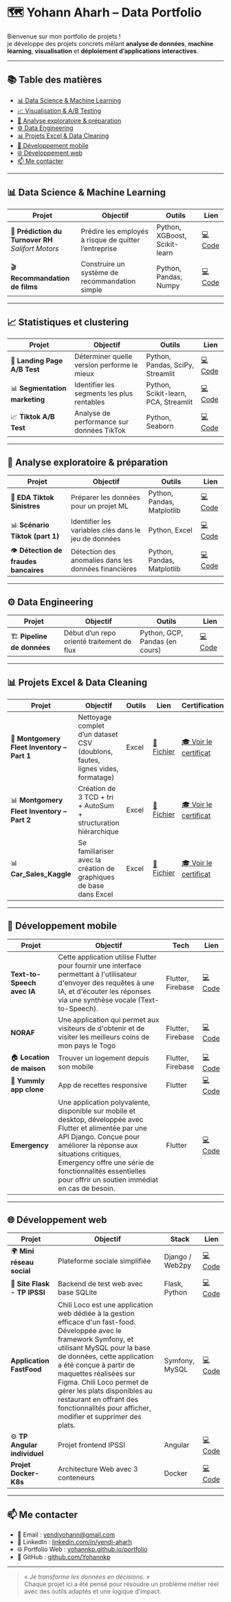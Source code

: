# 🗺 Yohann Aharh – Data Portfolio

Bienvenue sur mon portfolio de projets !  
je développe des projets concrets mêlant **analyse de données**, **machine learning**, **visualisation** et **déploiement d’applications interactives**.

---

## 📚 Table des matières

- [📊 Data Science & Machine Learning](#-data-science--machine-learning)
- [📈 Visualisation & A/B Testing](#-visualisation--ab-testing)
- [🧠 Analyse exploratoire & préparation](#-analyse-exploratoire--préparation)
- [⚙️ Data Engineering](#-data-engineering)
- [📊 Projets Excel & Data Cleaning](#-projets-excel--data-cleaning)
- [📱 Développement mobile](#-développement-mobile)
- [🌐 Développement web](#-développement-web)
- [📫 Me contacter](#-me-contacter)

---

## 📊 Data Science & Machine Learning

| Projet | Objectif | Outils | Lien |
|--------|----------|--------|------|
| 🧠 **Prédiction du Turnover RH** <br/> *Salifort Motors* | Prédire les employés à risque de quitter l’entreprise | Python, XGBoost, Scikit-learn | [💻 Code](https://github.com/Yohannkp/Projet-Salifort-Motors.) |
| 🎬 **Recommandation de films** | Construire un système de recommandation simple | Python, Pandas, Numpy | [💻 Code](https://github.com/Yohannkp/Recommandation-de-films) |

---

## 📈 Statistiques et clustering

| Projet | Objectif | Outils | Lien |
|--------|----------|--------|------|
| 🧪 **Landing Page A/B Test** | Déterminer quelle version performe le mieux | Python, Pandas, SciPy, Streamlit | [💻 Code](https://github.com/Yohannkp/Tests-Statistiques-Landing-Page) |
| 📊 **Segmentation marketing** | Identifier les segments les plus rentables | Python, Scikit-learn, PCA, Streamlit | [💻 Code](https://github.com/Yohannkp/Analyse-Marketing) |
| 📈 **Tiktok A/B Test** | Analyse de performance sur données TikTok | Python, Seaborn | [💻 Code](https://github.com/Yohannkp/A-B-Testing-Tiktok) |
---

## 🧠 Analyse exploratoire & préparation

| Projet | Objectif | Outils | Lien |
|--------|----------|--------|------|
| 📂 **EDA Tiktok Sinistres** | Préparer les données pour un projet ML | Python, Pandas, Matplotlib | [💻 Code](https://github.com/Yohannkp/EDA-Projet-TIKTOK) |
| 📊 **Scénario Tiktok (part 1)** | Identifier les variables clés dans le jeu de données | Python, Excel | [💻 Code](https://github.com/Yohannkp/Tiktok-Scenario-Part-1-) |
| 👁 **Détection de fraudes bancaires** | Détection des anomalies dans les données financières | Python, Pandas, Matplotlib | [💻 Code](https://github.com/Yohannkp/AED-D-tection-de-fraudes) |
---

## ⚙️ Data Engineering

| Projet | Objectif | Outils | Lien |
|--------|----------|--------|------|
| 🏗 **Pipeline de données** | Début d’un repo orienté traitement de flux | Python, GCP, Pandas (en cours) | [💻 Code](https://github.com/Yohannkp/Data-Engineer) |

---

## 📊 Projets Excel & Data Cleaning

| Projet | Objectif | Outils | Lien | Certification |
|--------|----------|--------|------|---------------|
| 🚗 **Montgomery Fleet Inventory – Part 1** | Nettoyage complet d’un dataset CSV (doublons, fautes, lignes vides, formatage) | Excel | [📄 Fichier](https://github.com/Yohannkp/Excel/tree/main/Montgomery%20Project) | [🎓 Voir le certificat](https://www.coursera.org/account/accomplishments/certificate/XKGUADPM52WU) |
| 📊 **Montgomery Fleet Inventory – Part 2** | Création de 3 TCD + tri + AutoSum + structuration hiérarchique | Excel | [📄 Fichier](https://github.com/Yohannkp/Excel/tree/main/Montgomery%20Project) | [🎓 Voir le certificat](https://www.coursera.org/account/accomplishments/certificate/XKGUADPM52WU) |
| 📊 **Car_Sales_Kaggle** |Se familiariser avec la création de graphiques de base dans Excel| Excel | [📄 Fichier](https://github.com/Yohannkp/Excel/tree/main/Data%20Visualization%20and%20Dashboard%20Excel%20cognos/Practice1) | [🎓 Voir le certificat](https://www.coursera.org/account/accomplishments/certificate/XKGUADPM52WU) |

---

## 📱 Développement mobile

| Projet | Objectif | Tech | Lien |
|--------|----------|------|------|
|**Text-to-Speech avec IA** | Cette application utilise Flutter pour fournir une interface permettant à l'utilisateur d'envoyer des requêtes à une IA, et d'écouter les réponses via une synthèse vocale (Text-to-Speech). | Flutter, Firebase | [💻 Code](https://github.com/Yohannkp/application_translate_flutter) |
|**NORAF** | Une application qui permet aux visiteurs de d'obtenir et de visiter les meilleurs coins de mon pays le Togo| Flutter, Firebase | [💻 Code](https://github.com/Yohannkp/NORAF) |
| 🏠 **Location de maison** | Trouver un logement depuis son mobile | Flutter, Firebase | [💻 Code](https://github.com/Yohannkp/LocationMaison) |
| 🍳 **Yummly app clone** | App de recettes responsive | Flutter | [💻 Code](https://github.com/Yohannkp/yummly) |
| **Emergency** | Une application polyvalente, disponible sur mobile et desktop, développée avec Flutter et alimentée par une API Django. Conçue pour améliorer la réponse aux situations critiques, Emergency offre une série de fonctionnalités essentielles pour offrir un soutien immédiat en cas de besoin. | Flutter | [💻 Code](https://github.com/Yohannkp/emmergency) |
---

## 🌐 Développement web

| Projet | Objectif | Stack | Lien |
|--------|----------|-------|------|
| 🌍 **Mini réseau social** | Plateforme sociale simplifiée | Django / Web2py | [💻 Code](https://github.com/Yohannkp/R-seau-Social) |
| 🧪 **Site Flask - TP IPSSI** | Backend de test web avec base SQLite | Flask, Python | [💻 Code](https://github.com/Yohannkp/Site_Flask) 
|**Application FastFood** | Chili Loco est une application web dédiée à la gestion efficace d'un fast-food. Développée avec le framework Symfony, et utilisant MySQL pour la base de données, cette application a été conçue à partir de maquettes réalisées sur Figma. Chili Loco permet de gérer les plats disponibles au restaurant en offrant des fonctionnalités pour afficher, modifier et supprimer des plats.| Symfony, MySQL | [💻 Code](https://github.com/Yohannkp/Chililoco) |
| ⚙️ **TP Angular individuel** | Projet frontend IPSSI | Angular | [💻 Code](https://github.com/Yohannkp/tpindivangular) |
| **Projet Docker-K8s**|Architecture Web avec 3 conteneurs|Docker|[💻 Code](https://github.com/Yohannkp/Groupe-12-TP-docker)|

---

## 📫 Me contacter

- 📧 Email : [yendiyohann@gmail.com](mailto:yendiyohann@gmail.com)
- 💼 LinkedIn : [linkedin.com/in/yendi-aharh](https://linkedin.com/in/yendi-aharh)
- 🌐 Portfolio Web : [yohannkp.github.io/portfolio](https://yohannkp.github.io/portfolio)
- 🧪 GitHub : [github.com/Yohannkp](https://github.com/Yohannkp)

---

> _« Je transforme les données en décisions. »_  
> Chaque projet ici a été pensé pour résoudre un problème métier réel avec des outils adaptés et une logique d’impact.
